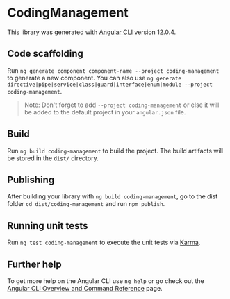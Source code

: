 # CodingManagement

This library was generated with [Angular CLI](https://github.com/angular/angular-cli) version 12.0.4.

## Code scaffolding

Run `ng generate component component-name --project coding-management` to generate a new component. You can also use `ng generate directive|pipe|service|class|guard|interface|enum|module --project coding-management`.
> Note: Don't forget to add `--project coding-management` or else it will be added to the default project in your `angular.json` file. 

## Build

Run `ng build coding-management` to build the project. The build artifacts will be stored in the `dist/` directory.

## Publishing

After building your library with `ng build coding-management`, go to the dist folder `cd dist/coding-management` and run `npm publish`.

## Running unit tests

Run `ng test coding-management` to execute the unit tests via [Karma](https://karma-runner.github.io).

## Further help

To get more help on the Angular CLI use `ng help` or go check out the [Angular CLI Overview and Command Reference](https://angular.io/cli) page.
